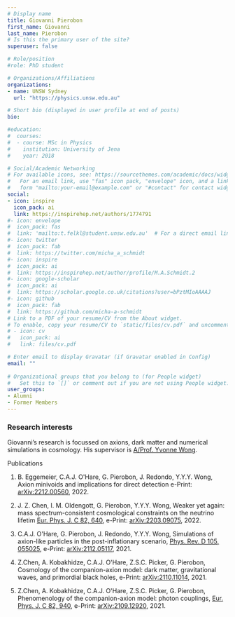 ```yaml
---
# Display name
title: Giovanni Pierobon
first_name: Giovanni
last_name: Pierobon
# Is this the primary user of the site?
superuser: false

# Role/position
#role: PhD student

# Organizations/Affiliations
organizations:
- name: UNSW Sydney
  url: "https://physics.unsw.edu.au"

# Short bio (displayed in user profile at end of posts)
bio: 

#education:
#  courses:
#  - course: MSc in Physics
#    institution: University of Jena
#    year: 2018

# Social/Academic Networking
# For available icons, see: https://sourcethemes.com/academic/docs/widgets/#icons
#   For an email link, use "fas" icon pack, "envelope" icon, and a link in the
#   form "mailto:your-email@example.com" or "#contact" for contact widget.
social:
- icon: inspire
  icon_pack: ai
  link: https://inspirehep.net/authors/1774791 
#- icon: envelope
#  icon_pack: fas
#  link: 'mailto:t.felkl@student.unsw.edu.au'  # For a direct email link, use "mailto:test@example.org". #contact
#- icon: twitter
#  icon_pack: fab
#  link: https://twitter.com/micha_a_schmidt
#- icon: inspire
#  icon_pack: ai
#  link: https://inspirehep.net/author/profile/M.A.Schmidt.2
#- icon: google-scholar
#  icon_pack: ai
#  link: https://scholar.google.co.uk/citations?user=bPztMIoAAAAJ
#- icon: github
#  icon_pack: fab
#  link: https://github.com/micha-a-schmidt
# Link to a PDF of your resume/CV from the About widget.
# To enable, copy your resume/CV to `static/files/cv.pdf` and uncomment the lines below.  
# - icon: cv
#   icon_pack: ai
#   link: files/cv.pdf

# Enter email to display Gravatar (if Gravatar enabled in Config)
email: ""
  
# Organizational groups that you belong to (for People widget)
#   Set this to `[]` or comment out if you are not using People widget.  
user_groups:
- Alumni
- Former Members
---
```


### Research interests

Giovanni’s research is focussed on axions, dark matter and numerical simulations in cosmology. His supervisor is [A/Prof. Yvonne Wong](http://www.sydney-cppc.org/authors/wong-yvonne).


Publications 

1. B. Eggemeier, C.A.J. O'Hare, G. Pierobon, J. Redondo, Y.Y.Y. Wong, 
   Axion minivoids and implications for direct detection
   e-Print: [arXiv:2212.00560](https://arxiv.org/abs/2212.00560), 2022.

2. J. Z. Chen, I. M. Oldengott, G. Pierobon, Y.Y.Y. Wong,
   Weaker yet again: mass spectrum-consistent cosmological constraints on the neutrino lifetim 
   [Eur. Phys. J. C 82, 640](https://link.springer.com/article/10.1140/epjc/s10052-022-10518-3), 
   e-Print: [arXiv:2203.09075](https://arxiv.org/abs/2203.09075), 2022.

3. C.A.J. O'Hare, G. Pierobon, J. Redondo, Y.Y.Y. Wong,
   Simulations of axion-like particles in the post-inflationary scenario,
   [Phys. Rev. D 105, 055025](https://journals.aps.org/prd/abstract/10.1103/PhysRevD.105.055025),
   e-Print: [arXiv:2112.05117](https://arxiv.org/abs/2112.05117), 2021.

4. Z.Chen, A. Kobakhidze, C.A.J. O'Hare, Z.S.C. Picker, G. Pierobon,
   Cosmology of the companion-axion model: dark matter, gravitational waves, and primordial black holes,
   e-Print: [arXiv:2110.11014](https://arxiv.org/abs/2110.11014), 2021.

5. Z.Chen, A. Kobakhidze, C.A.J. O'Hare, Z.S.C. Picker, G. Pierobon,
   Phenomenology of the companion-axion model: photon couplings,
   [Eur. Phys. J. C 82, 940](https://link.springer.com/article/10.1140/epjc/s10052-022-10909-6),
   e-Print: [arXiv:2109.12920](https://arxiv.org/abs/2109.12920), 2021.
